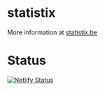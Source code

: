 # statistix

More information at [statistix.be](https://statistix.be/)

# Status

[![Netlify Status](https://api.netlify.com/api/v1/badges/7a828667-ecb2-4436-ae35-3808e0c0de49/deploy-status)](https://app.netlify.com/sites/statistix/deploys)
